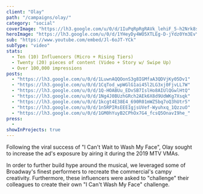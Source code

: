 ```yaml
---
client: "Olay"
path: "/campaigns/olay/"
category: "social"
coverImage: "https://lh3.google.com/u/0/d/1IuPqRpRgRAVk_lehiF_5-h2Nrk8sEZqw"
heroImage: "https://lh3.google.com/u/0/d/1YHeyDy4WO5XTLEg-D-jYdz0Ym3EvY2oB"
sub: "https://www.youtube.com/embed/Jl-6oJT-YCk"
subType: "video"
stats:
  - Ten (10) Influencers (Micro + Rising Tiers)
  - Twenty (20) pieces of content (Video + Story w/ Swipe Up)
  - Over 100,000 impressions
posts:
  - "https://lh3.google.com/u/0/d/1LuwnAQQOonS3g8IGMfaA3QDVjKy05Dv1"
  - "https://lh3.google.com/u/0/d/1CqTod_wpWGlG1ai45l2LG3xj0FjvLL7W"
  - "https://lh3.google.com/u/0/d/1Q-HOABUu_EDvSB7IslHo8AIUlQGwlHtQ"
  - "https://lh3.google.com/u/0/d/1Ng4J0BUzhGRch2AEk6X8d9UdWKg7Xsqk"
  - "https://lh3.google.com/u/0/d/1kcgt4E38E4_690R01mWZ5bq7oQ3hUtr5"
  - "https://lh3.google.com/u/0/d/1n5RPIRsEEEIgjsUVef-Wyuhxq_1QzzuO"
  - "https://lh3.google.com/u/0/d/1GM0hYuyB2CPhOx7G4_fcsQ5OnavI9he_"
press:
  -
showInProjects: true
---
```


Following the viral success of "I Can't Wait to Wash My Face", Olay sought to increase the ad's exposure by airing it during the 2019 MTV VMAs.

In order to further build hype around the musical, we leveraged some of Broadway's finest performers to recreate the commercial's campy creativity. Furthermore, these influencers were asked to "challenge" their colleagues to create their own "I Can't Wash My Face" challenge.
